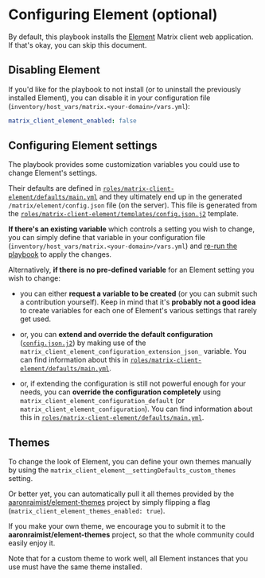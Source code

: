 # Configuring Element (optional)

By default, this playbook installs the [Element](https://github.com/vector-im/riot-web) Matrix client web application.
If that's okay, you can skip this document.


## Disabling Element

If you'd like for the playbook to not install (or to uninstall the previously installed Element), you can disable it in your configuration file (`inventory/host_vars/matrix.<your-domain>/vars.yml`):

```yaml
matrix_client_element_enabled: false
```


## Configuring Element settings

The playbook provides some customization variables you could use to change Element's settings.

Their defaults are defined in [`roles/matrix-client-element/defaults/main.yml`](../roles/matrix-client-element/defaults/main.yml) and they ultimately end up in the generated `/matrix/element/config.json` file (on the server). This file is generated from the [`roles/matrix-client-element/templates/config.json.j2`](../roles/matrix-client-element/templates/config.json.j2) template.

**If there's an existing variable** which controls a setting you wish to change, you can simply define that variable in your configuration file (`inventory/host_vars/matrix.<your-domain>/vars.yml`) and [re-run the playbook](installing.md) to apply the changes.

Alternatively, **if there is no pre-defined variable** for an Element setting you wish to change:

- you can either **request a variable to be created** (or you can submit such a contribution yourself). Keep in mind that it's **probably not a good idea** to create variables for each one of Element's various settings that rarely get used.

- or, you can **extend and override the default configuration** ([`config.json.j2`](../roles/matrix-client-element/templates/config.json.j2)) by making use of the `matrix_client_element_configuration_extension_json_` variable. You can find information about this in [`roles/matrix-client-element/defaults/main.yml`](../roles/matrix-client-element/defaults/main.yml).

- or, if extending the configuration is still not powerful enough for your needs, you can **override the configuration completely** using `matrix_client_element_configuration_default` (or `matrix_client_element_configuration`). You can find information about this in [`roles/matrix-client-element/defaults/main.yml`](../roles/matrix-client-element/defaults/main.yml).


## Themes

To change the look of Element, you can define your own themes manually by using the `matrix_client_element__settingDefaults_custom_themes` setting.

Or better yet, you can automatically pull it all themes provided by the [aaronraimist/element-themes](https://github.com/aaronraimist/element-themes) project by simply flipping a flag (`matrix_client_element_themes_enabled: true`).

If you make your own theme, we encourage you to submit it to the **aaronraimist/element-themes** project, so that the whole community could easily enjoy it.

Note that for a custom theme to work well, all Element instances that you use must have the same theme installed.
